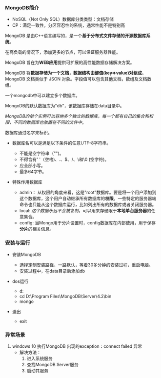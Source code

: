 ### MongoDB简介 ###
- NoSQL（Not Only SQL）数据库分类类型：文档存储
- CP：满足一致性，分区容忍性的系统，通常性能不是特别高

MongoDB 是由C++语言编写的，是一个**基于分布式文件存储的开源数据库系统**。

在高负载的情况下，添加更多的节点，可以保证服务器性能。

MongoDB 旨在为**WEB应用**提供可扩展的高性能数据存储解决方案。

MongoDB 将**数据存储为一个文档，数据结构由键值(key=>value)对组成**。MongoDB 文档类似于 JSON 对象。字段值可以包含其他文档，数组及文档数组。

一个mongodb中可以建立多个数据库。

MongoDB的默认数据库为"db"，该数据库存储在data目录中。

*MongoDB的单个实例可以容纳多个独立的数据库，每一个都有自己的集合和权限，不同的数据库也放置在不同的文件中*。

数据库通过名字来标识。

- 数据库名可以是满足以下条件的任意UTF-8字符串。
	- 不能是空字符串（"")。
	- 不得含有' '（空格)、.、$、/、\和\0 (空字符)。
	- 应全部小写。
	- 最多64字节。

- 特殊作用数据库
	- admin： 从权限的角度来看，这是"root"数据库。要是将一个用户添加到这个数据库，这个用户自动继承所有数据库的**权限**。一些特定的服务器端命令也只能从这个数据库运行，比如列出所有的数据库或者关闭服务器。
	- local: *这个数据永远不会被复制*，可以用来存储限于**本地单台服务器**的任意集合。
	- config: 当Mongo用于分片设置时，config数据库在内部使用，用于保存**分片**的相关信息。

### 安装与运行 ###
- 安装MongoDB
	- 选择定制安装路径，一路默认，等着30多分钟的安装过程，重启电脑。
	- 安装过程中，在data目录后添加db

- dos运行
	- d:
	- cd D:\Program Files\MongoDB\Server\4.2\bin
	- mongo

- 退出
	- exit

### 异常场景 ###
1. windows 10 执行MongoDB 出现的exception：connect failed 异常
	- 解决方法：
		1. 进入系统服务
		2. 查找MongoDB Server服务
		3. 启动其服务




